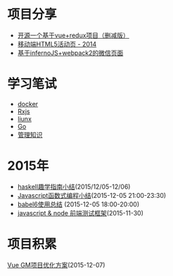 
# 项目分享

- [开源一个基于vue+redux项目（删减版）](https://github.com/sean-mo/GM_VUE)
- [移动端HTML5活动页 - 2014](https://github.com/sean-mo/lottery)
- [基于infernoJS+webpack2的微信页面](https://github.com/sean-mo/inferno-mobile)

# 学习笔试

- [docker](https://github.com/sean-mo/docs/blob/master/docker.md)
- [Rxjs](https://github.com/sean-mo/docs/blob/master/rxjs.md)
- [liunx](https://github.com/sean-mo/docs/blob/master/linux.md)
- [Go](https://github.com/sean-mo/docs/blob/master/go.md)
- [管理知识](https://github.com/sean-mo/docs/blob/master/ITmanagement.md)

# 2015年

- [haskell趣学指南小结](https://github.com/sean-mo/docs/blob/master/haskell_study.md)(2015/12/05-12/06)
- [Javascript函数式编程小结](https://github.com/sean-mo/docs/blob/master/FP%20Javscript%20Study.md)(2015-12-05 21:00-23:30)
- [babel6使用总结](https://github.com/sean-mo/docs/blob/master/user_babel6.md) (2015-12-05 18:00-20:00)
- [javascript & node 前端测试框架](https://github.com/sean-mo/docs/blob/master/Javascript%20%26%20Node%20Tests%20Framework.md)(2015-11-30)


# 项目积累

[Vue GM项目优化方案](https://github.com/sean-mo/docs/blob/master/optimize.md)(2015-12-07)